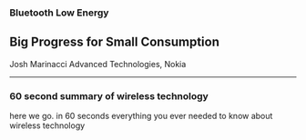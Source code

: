 ### Bluetooth Low Energy
##  Big Progress for Small Consumption

Josh Marinacci
Advanced Technologies, Nokia

---

### 60 second summary of wireless technology

here we go. in 60 seconds everything you ever needed to know
about wireless technology
